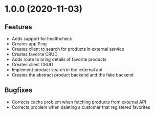 1.0.0 (2020-11-03)
==================

Features
--------

- Adds support for healthcheck
- Creates app Ping
- Creates client to search for products in external service
- Creates favorite CRUD
- Adds route to bring details of favorite products
- Creates client CRUD
- Implement product search in the external api
- Creates the abstract product backend and the fake backend


Bugfixes
--------

- Corrects cache problem when fetching products from external API
- Corrects problem when deleting a customer that registered favorites
